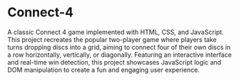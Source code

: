 # Connect-4
A classic Connect 4 game implemented with HTML, CSS, and JavaScript. This project recreates the popular two-player game where players take turns dropping discs into a grid, aiming to connect four of their own discs in a row horizontally, vertically, or diagonally. Featuring an interactive interface and real-time win detection, this project showcases JavaScript logic and DOM manipulation to create a fun and engaging user experience.
